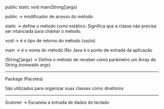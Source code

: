 public static void main(String[]args)

public -> modificador de acesso do método

static -> define o método como estático. Significa que a classe não precisa ser intanciada para chamar o método.

void -> é o tipo de retorno do método (vazio)

main -> é o nome do método (No Java é o ponto de entrada da aplicação

(String[]args) -> Define o método de receber como parâmetro um Array de String (nomeado args)


---------------------------------------------

Package (Pacotes)

São utilizados para organizar suas classes como diretórios

---------------------------------------------
Scanner -> Escaneia a entrada de dados do teclado
